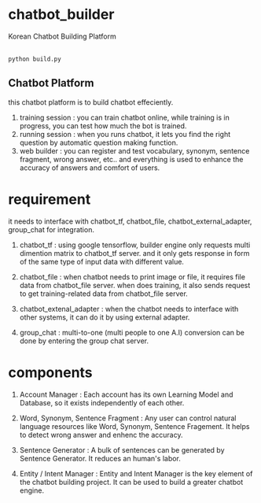 # chatbot_builder
Korean Chatbot Building Platform
<br>
<br>
```
python build.py
```

## Chatbot Platform
this chatbot platform is to build chatbot effeciently.

1. training session : you can train chatbot online, while training is in progress, you can test how much the bot is trained.
2. running session : when you runs chatbot, it lets you find the right question by automatic question making function.
3. web builder : you can register and test vocabulary, synonym, sentence fragment, wrong answer, etc.. and everything is used to
enhance the accuracy of answers and comfort of users.

# requirement
it needs to interface with chatbot_tf, chatbot_file, chatbot_external_adapter, group_chat for integration.
1. chatbot_tf : using google tensorflow, builder engine only requests multi dimention matrix to chatbot_tf server. and it only gets response in form of the same type of input data with different value.

2. chatbot_file : when chatbot needs to print image or file, it requires file data from chatbot_file server. when does training, it also sends request to get training-related data from chatbot_file server.

3. chatbot_extenal_adapter : when the chatbot needs to interface with other systems, it can do it by using external adapter.

4. group_chat : multi-to-one (multi people to one A.I) conversion can be done by entering the group chat server.

# components

1. Account Manager : Each account has its own Learning Model and Database, so it exists independently of each other.

2. Word, Synonym, Sentence Fragment : Any user can control natural language resources like Word, Synonym, Sentence Fragement.
  It helps to detect wrong answer and enhenc the accuracy.

3. Sentence Generator : A bulk of sentences can be generated by Sentence Generator. It reduces an human's labor.

4. Entity / Intent Manager : Entity and Intent Manager is the key element of the chatbot building project. It can be used to build
  a greater chatbot engine.
